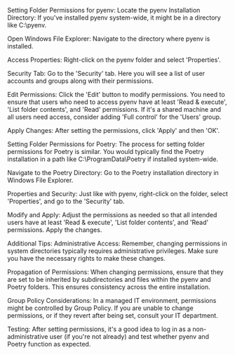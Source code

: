 Setting Folder Permissions for pyenv:
Locate the pyenv Installation Directory: If you've installed pyenv system-wide, it might be in a directory like C:\pyenv.

Open Windows File Explorer: Navigate to the directory where pyenv is installed.

Access Properties: Right-click on the pyenv folder and select 'Properties'.

Security Tab: Go to the 'Security' tab. Here you will see a list of user accounts and groups along with their permissions.

Edit Permissions: Click the 'Edit' button to modify permissions. You need to ensure that users who need to access pyenv have at least 'Read & execute', 'List folder contents', and 'Read' permissions. If it's a shared machine and all users need access, consider adding 'Full control' for the 'Users' group.

Apply Changes: After setting the permissions, click 'Apply' and then 'OK'.

Setting Folder Permissions for Poetry:
The process for setting folder permissions for Poetry is similar. You would typically find the Poetry installation in a path like C:\ProgramData\Poetry if installed system-wide.

Navigate to the Poetry Directory: Go to the Poetry installation directory in Windows File Explorer.

Properties and Security: Just like with pyenv, right-click on the folder, select 'Properties', and go to the 'Security' tab.

Modify and Apply: Adjust the permissions as needed so that all intended users have at least 'Read & execute', 'List folder contents', and 'Read' permissions. Apply the changes.

Additional Tips:
Administrative Access: Remember, changing permissions in system directories typically requires administrative privileges. Make sure you have the necessary rights to make these changes.

Propagation of Permissions: When changing permissions, ensure that they are set to be inherited by subdirectories and files within the pyenv and Poetry folders. This ensures consistency across the entire installation.

Group Policy Considerations: In a managed IT environment, permissions might be controlled by Group Policy. If you are unable to change permissions, or if they revert after being set, consult your IT department.

Testing: After setting permissions, it's a good idea to log in as a non-administrative user (if you're not already) and test whether pyenv and Poetry function as expected.

